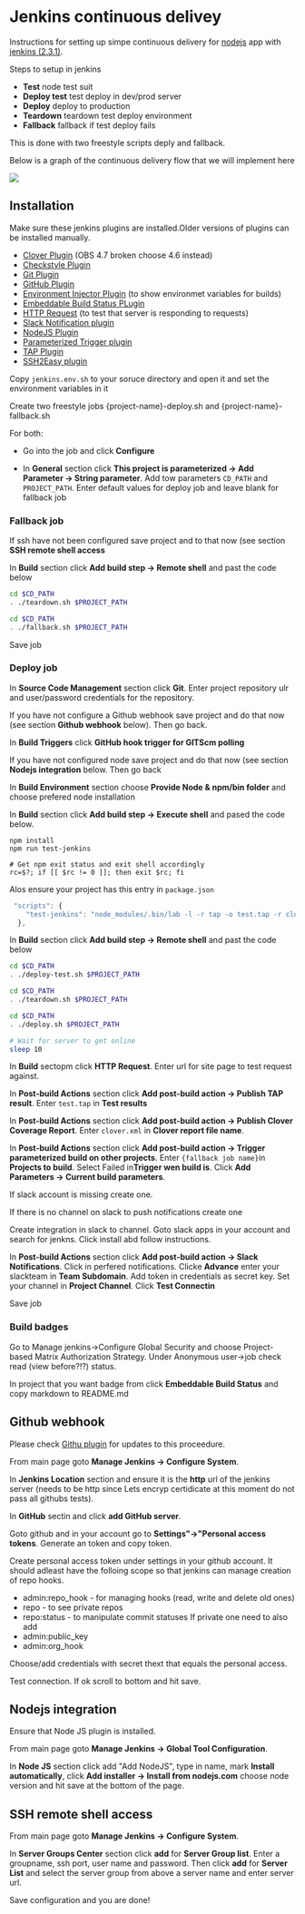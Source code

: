# Jenkins continuous delivey

Instructions for setting up simpe continuous delivery for [nodejs](https://nodejs.org/en/) app with
[jenkins (2.3.1)](https://jenkins.io/). 

Steps to setup in jenkins
* **Test** node test suit 
* **Deploy test** test deploy in dev/prod server
* **Deploy** deploy to production
* **Teardown** teardown test deploy environment
* **Fallback** fallback if test deploy fails

This is done with two freestyle scripts deply and fallback.

Below is a graph of the continuous delivery flow that we will 
implement here


![](https://github.com/mickelindahl/jenkins_continuous_delivery/blob/master/flow.png)

## Installation

Make sure these jenkins plugins are installed.Older versions of plugins
can be installed manually.

* [Clover Plugin](https://wiki.jenkins-ci.org/display/JENKINS/Clover+Plugin) (OBS 4.7 broken choose 4.6 instead)
* [Checkstyle Plugin](https://wiki.jenkins-ci.org/display/JENKINS/Checkstyle+Plugin)
* [Git Plugin](https://wiki.jenkins-ci.org/display/JENKINS/Git+Plugin)
* [GitHub Plugin](https://wiki.jenkins-ci.org/display/JENKINS/GitHub+Plugin)
* [Environment Injector Plugin](https://wiki.jenkins-ci.org/display/JENKINS/EnvInject+Plugin) (to show environmet variables for builds)
* [Embeddable Build Status PLugin](https://wiki.jenkins-ci.org/display/JENKINS/Embeddable+Build+Status+Plugin)
* [HTTP Request](https://wiki.jenkins-ci.org/display/JENKINS/HTTP+Request+Plugin) (to test that server is responding to requests)
* [Slack Notification plugin](https://wiki.jenkins-ci.org/display/JENKINS/Slack+Plugin)
* [NodeJS Plugin](https://wiki.jenkins-ci.org/display/JENKINS/NodeJS+Plugin)
* [Parameterized Trigger plugin](https://wiki.jenkins-ci.org/display/JENKINS/Parameterized+Trigger+Plugin)
* [TAP Plugin](https://wiki.jenkins-ci.org/display/JENKINS/TAP+Plugin)
* [SSH2Easy plugin](https://wiki.jenkins-ci.org/display/JENKINS/SSH2Easy+Plugin)

Copy `jenkins.env.sh`   to your soruce directory and open it and set the environment variables in it

Create two freestyle jobs {project-name}-deploy.sh and {project-name}-fallback.sh

For both:

* Go into the job and click **Configure**

* In **General** section click **This project is parameterized -> Add Parameter -> String parameter**. 
  Add tow parameters `CD_PATH` and `PROJECT_PATH`. Enter default values for deploy job and leave blank
  for fallback job

### Fallback job

If ssh have not been configured save project and to that now (see section **SSH remote shell access**

In **Build** section click **Add build step -> Remote shell** and past the code below
```sh
cd $CD_PATH
. ./teardown.sh $PROJECT_PATH

cd $CD_PATH
. ./fallback.sh $PROJECT_PATH
```

Save job

### Deploy job

In **Source Code Management** section click **Git**. Enter project repository ulr and user/password credentials
for the repository. 

If you have not configure a Github webhook save project and do that now (see section **Github webhook** below). Then go back.

In **Build Triggers** click **GitHub hook trigger for GITScm polling**

If you have not configured node save project and do that now (see section **Nodejs integration** below. Then go back

In **Build Environment** section choose **Provide Node & npm/bin folder** and choose prefered node installation

In **Build** section click **Add build step -> Execute shell** and pased the code below.

```
npm install
npm run test-jenkins

# Get npm exit status and exit shell accordingly
rc=$?; if [[ $rc != 0 ]]; then exit $rc; fi
```

Alos ensure your project has this entry in `package.json`

```js
 "scripts": {
    "test-jenkins": "node_modules/.bin/lab -l -r tap -o test.tap -r clover -o clover.xml test"
  },
```

In **Build** section click **Add build step -> Remote shell** and past the code below

```sh
cd $CD_PATH
. ./deploy-test.sh $PROJECT_PATH

cd $CD_PATH
. ./teardown.sh $PROJECT_PATH

cd $CD_PATH
. ./deploy.sh $PROJECT_PATH

# Wait for server to get online
sleep 10
```
In **Build** sectopm click **HTTP Request**. Enter url for site page to test request against.

In **Post-build Actions** section click **Add post-build action -> Publish TAP result**. Enter `test.tap`
in **Test results**

In **Post-build Actions** section click **Add post-build action -> Publish Clover Coverage Report**. Enter `clover.xml`
in **Clover report file name**.

In **Post-build Actions** section click **Add post-build action -> Trigger parameterized build on other projects**. 
Enter `{fallback job name}`in **Projects to build**. Select Failed in**Trigger wen build is**. Click
**Add Parameters -> Current build parameters**.

If slack account is missing create one.

If there is no channel on slack to push notifications create one

Create integration in slack to channel. Goto slack apps in your account and search for jenkns. Click install 
abd follow instructions.

In **Post-build Actions** section click **Add post-build action -> Slack Notifications**. Click in 
perfered notifications. Clicke **Advance**  enter your slackteam in **Team Subdomain**. Add token
in credentials as secret key. Set your channel in **Project Channel**. Click **Test Connectin**

Save job

### Build badges

Go to Manage jenkins->Configure Global Security and choose Project-based Matrix Authorization Strategy. Under Anonymous user->job check read (view before?!?) status.

In project that you want badge from click **Embeddable Build Status** and copy markdown
to README.md

## Github webhook
Please check [Githu plugin](https://wiki.jenkins-ci.org/display/JENKINS/GitHub+plugin) for 
updates to this proceedure.

From main page goto **Manage Jenkins -> Configure System**. 

In **Jenkins Location** section and ensure it is the **http** url of the jenkins server (needs to be http since Lets encryp certidicate at this moment do not pass all githubs tests).

In **GitHub** sectin and click **add GitHub server**. 

Goto github and in your account go to **Settings"->"Personal access tokens**. Generate an token and copy token.

Create personal access token under settings in your github account. It
should adleast have the folloing scope so that jenkins can manage creation
of repo hooks.
* admin:repo_hook - for managing hooks (read, write and delete old ones)
* repo - to see private repos
* repo:status - to manipulate commit statuses
If private one need to also add
* admin:public_key
* admin:org_hook

Choose/add credentials with secret thext that equals the personal access.

Test connection. If ok scroll to bottom and hit save.   

## Nodejs integration
Ensure that Node JS plugin is installed.

From main page goto **Manage Jenkins -> Global Tool Configuration**. 

In **Node JS** section click add "Add NodeJS", type in name, mark **Install automatically**, 
click **Add installer -> Install from nodejs.com** choose node version and hit save
at the bottom of the page.

## SSH remote shell access
From main page goto **Manage Jenkins -> Configure System**. 

In **Server Groups Center** section click **add** for **Server Group list**. Enter a groupname, ssh port, user name and
password. Then click **add** for **Server List** and select the server group from above a server name and 
enter server url. 

Save configuration and you are done!
